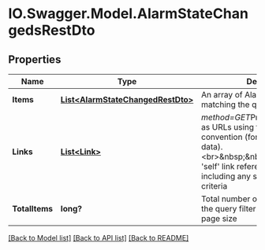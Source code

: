 # IO.Swagger.Model.AlarmStateChangedsRestDto
## Properties

Name | Type | Description | Notes
------------ | ------------- | ------------- | -------------
**Items** | [**List&lt;AlarmStateChangedRestDto&gt;**](AlarmStateChangedRestDto.md) | An array of Alarm StateChangeds matching the query criteria | [optional] 
**Links** | [**List&lt;Link&gt;**](Link.md) | *method&#x3D;GET*Provides link relations as URLs using the REST &#x27;hateoas&#x27; convention (for REST delivered data).&lt;br&gt;&amp;nbsp;&amp;nbsp;&amp;nbsp;&amp;nbsp;The &#x27;self&#x27; link references this rest object, including any specified query criteria | [optional] 
**TotalItems** | **long?** | Total number of elements matching the query filter and not limited by page size | [optional] 

[[Back to Model list]](../README.md#documentation-for-models) [[Back to API list]](../README.md#documentation-for-api-endpoints) [[Back to README]](../README.md)

